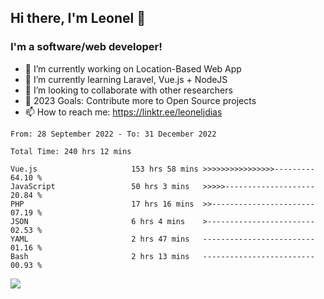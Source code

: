 ## Hi there, I'm Leonel 👋

### I'm a software/web developer!
- 🔭 I’m currently working on Location-Based Web App
- 🌱 I’m currently learning Laravel, Vue.js + NodeJS
- 👯 I’m looking to collaborate with other researchers
- 🥅 2023 Goals: Contribute more to Open Source projects
- 📫 How to reach me: https://linktr.ee/leoneljdias

<!--START_SECTION:waka-->

```text
From: 28 September 2022 - To: 31 December 2022

Total Time: 240 hrs 12 mins

Vue.js                     153 hrs 58 mins >>>>>>>>>>>>>>>>---------   64.10 %
JavaScript                 50 hrs 3 mins   >>>>>--------------------   20.84 %
PHP                        17 hrs 16 mins  >>-----------------------   07.19 %
JSON                       6 hrs 4 mins    >------------------------   02.53 %
YAML                       2 hrs 47 mins   -------------------------   01.16 %
Bash                       2 hrs 13 mins   -------------------------   00.93 %
```

<!--END_SECTION:waka-->

![](https://komarev.com/ghpvc/?username=leoneljdias&color=blue&style=flat-square)
